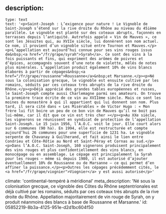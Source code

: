 description:
  -
    type: text
    text: '<p>Saint-Joseph : L’exigence pour nature ! Le Vignoble de Saint-Joseph s’étend sur la rive droite du Rhône au niveau du 45ième parallèle. Le vignoble est planté sur des coteaux abrupts, façonnés en terrasses depuis l’antiquité. Autrefois appelé « Vin de Mauves », ce sont les Jésuites qui, au XVIIe siècle, lui donnèrent son nom actuel. Ce nom, il provient d’un vignoble situé entre Tournon et Mauves.</p><p>L’appellation est aujourd’hui connue pour ses vins rouges issus de&nbsp;<a href="/fr/grape/syrah">Syrah</a>. Ce sont des vins à la fois puissants et fins, qui expriment des arômes de poivres et d’épices, accompagnés souvent d’une note de violette, mêlés de notes plus minérales. L’appellation produit également 10% de vins blancs élaborés à partir de cépages&nbsp;<a href="/fr/grape/roussanne">Roussanne</a>&nbsp;et Marsanne.</p><p>Né sous la colonisation grecque, le vignoble est ensuite cultivé par les romains, séduits par ces coteaux très abrupts de la rive droite du Rhône.</p><p>Déjà apprécié des grandes tables européennes et russes, le Saint-Joseph compte aussi Charlemagne parmi ses amateurs. On trouve la première trace écrite de ce vin au XVIIème siècle. Mais ce sont les moines du monastère à qui il appartient qui lui donnent son nom. Plus tard, il sera cité dans « Les Misérables » de Victor Hugo : « Mon frère lui fit boire un peu de ce bon vin de Mauves qu’il ne boit pas lui-même, car il dit que ce vin est très cher »</p><p>Au XXe siècle, les vignerons se réunissent en syndicat de protection de l’appellation Saint-Joseph. Le 15 juin 1956, l’A.O.C. voit le jour. Elle court alors sur 6 communes (90 ha). En 1994, elle est restructurée et compte aujourd’hui 26 communes pour une superficie de 1231 ha. Le vignoble serpente de Chavanay à Guilherand, et fait ainsi le lien entre Condrieu et Côte-Rôtie au Nord et Saint-Péray et Cornas au sud.</p><p>Dans l’A.O.C. Saint-Joseph, 160 vignerons produisent principalement des vins rouges et plus confidentiellement des vins blancs, en monocépage ou en assemblage. Le cépage est principalement la Syrah pour les rouges – même si depuis 1980, il est autorisé d’ajouter éventuellement 10% de Roussanne ou de Marsanne – ce qui permet d’en affiner la puissance.</p><p>Outres les cépages précédemment cités, le <a href="/fr/grape/viognier">Viognier</a> y est aussi autorisé</p>'
climate: 'continental-tempéré à méridional'
meta_description: 'Né sous la colonisation grecque, ce vignoble des Côtes du Rhône septentrionales est déjà cultivé par les romains, séduits par ces coteaux très abrupts de la rive droite du Rhône. Appellation majoritairement de vin rouge de Syrah, on y produit néanmoins des blancs à base de Roussanne et Marsanne.'
id: 05852219-8b3a-4125-951e-d2d1bc604f50
